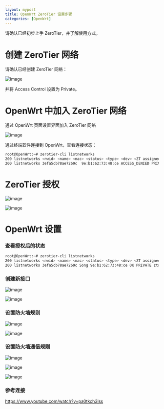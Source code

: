 ```yaml
---
layout: mypost
title: OpenWrt ZeroTier 设置步骤
categories: [OpenWrt]
---
```


请确认已经初步上手 ZeroTier，并了解使用方式。

# 创建 ZeroTier 网络

请确认已经创建 ZeroTier 网络：

![image](01.png)

并将 Access Control 设置为 Private。

# OpenWrt 中加入 ZeroTier 网络

通过 OpenWrt 页面设置界面加入 ZeroTier 网络

![image](02.png)

通过终端软件连接到 OpenWrt，查看连接状态：
```bash
root@OpenWrt:~# zerotier-cli listnetworks
200 listnetworks <nwid> <name> <mac> <status> <type> <dev> <ZT assigned ips>
200 listnetworks 3efa5cb78ae7269c  9e:b1:62:73:48:ce ACCESS_DENIED PRIVATE ztrfylxeiw -
```

# ZeroTier 授权

![image](03.png)

![image](04.png)

# OpenWrt 设置

### 查看授权后的状态

```bash
root@OpenWrt:~# zerotier-cli listnetworks
200 listnetworks <nwid> <name> <mac> <status> <type> <dev> <ZT assigned ips>
200 listnetworks 3efa5cb78ae7269c Song 9e:b1:62:73:48:ce OK PRIVATE ztrfylxeiw 192.168.192.18/24
```

### 创建新接口

![image](05.png)

![image](06.png)

### 设置防火墙规则

![image](07.png)

![image](08.png)

### 设置防火墙通信规则

![image](09.png)

![image](10.png)

![image](11.png)

### 参考连接
[https://www.youtube.com/watch?v=pa0tkch3lss
](https://www.youtube.com/watch?v=pa0tkch3lss
)
